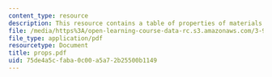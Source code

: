 ```yaml
---
content_type: resource
description: This resource contains a table of properties of materials.
file: /media/https%3A/open-learning-course-data-rc.s3.amazonaws.com/3-91-mechanical-behavior-of-plastics-spring-2007/75de4a5cfaba0c00a5a72b25500b1149_props.pdf
file_type: application/pdf
resourcetype: Document
title: props.pdf
uid: 75de4a5c-faba-0c00-a5a7-2b25500b1149
---
```

